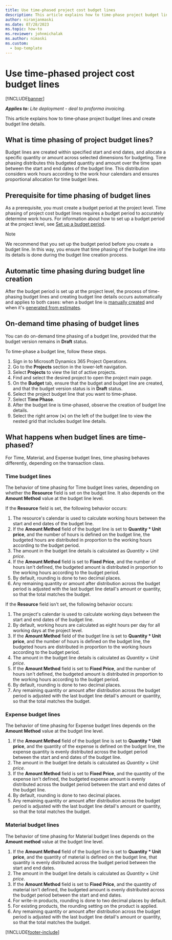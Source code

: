 ```yaml
---
title: Use time-phased project cost budget lines
description: This article explains how to time-phase project budget lines and create budget line details.
author: niranjanmaski
ms.date: 07/28/2023
ms.topic: how-to
ms.reviewer: johnmichalak
ms.author: nimaski
ms.custom: 
  - bap-template
---
```


# Use time-phased project cost budget lines

[!INCLUDE[banner](../../includes/banner.md)]

**_Applies to:_** _Lite deployment - deal to proforma invoicing._

This article explains how to time-phase project budget lines and create budget line details.

## What is time phasing of project budget lines?

Budget lines are created within specified start and end dates, and allocate a specific quantity or amount across selected dimensions for budgeting. Time phasing distributes this budgeted quantity and amount over the time span between the start and end dates of the budget line. This distribution considers work hours according to the work hour calendars and ensures proportional allocation for time budget lines.

## Prerequisite for time phasing of budget lines

As a prerequisite, you must create a budget period at the project level. Time phasing of project cost budget lines requires a budget period to accurately determine work hours. For information about how to set up a budget period at the project level, see [Set up a budget period](budget-period-setup.md).

> [!NOTE]
> We recommend that you set up the budget period before you create a budget line. In this way, you ensure that time phasing of the budget line into its details is done during the budget line creation process.

## Automatic time phasing during budget line creation

After the budget period is set up at the project level, the process of time-phasing budget lines and creating budget line details occurs automatically and applies to both cases: when a budget line is [manually created](create-delete-project-budget.md) and when it's [generated from estimates](create-project-budget-from-estimates.md).

## On-demand time phasing of budget lines

You can do on-demand time phasing of a budget line, provided that the budget version remains in **Draft** status.

To time-phase a budget line, follow these steps.

1. Sign in to Microsoft Dynamics 365 Project Operations.
1. Go to the **Projects** section in the lower-left navigation.
1. Select **Projects** to view the list of active projects.
1. Find and select the desired project to open the project main page.
1. On the **Budget** tab, ensure that the budget and budget line are created, and that the budget version status is in **Draft** status.
1. Select the project budget line that you want to time-phase.
1. Select **Time Phase**.
1. After the budget line is time-phased, observe the creation of budget line details.
1. Select the right arrow (**\>**) on the left of the budget line to view the nested grid that includes budget line details.

## What happens when budget lines are time-phased?

For Time, Material, and Expense budget lines, time phasing behaves differently, depending on the transaction class.

### Time budget lines

The behavior of time phasing for Time budget lines varies, depending on whether the **Resource** field is set on the budget line. It also depends on the **Amount Method** value at the budget line level.

If the **Resource** field is set, the following behavior occurs:

1. The resource's calendar is used to calculate working hours between the start and end dates of the budget line.
1. If the **Amount Method** field of the budget line is set to **Quantity \* Unit price**, and the number of hours is defined on the budget line, the budgeted hours are distributed in proportion to the working hours according to the budget period.
1. The amount in the budget line details is calculated as *Quantity* &times; *Unit price*.
1. If the **Amount Method** field is set to **Fixed Price**, and the number of hours isn't defined, the budgeted amount is distributed in proportion to the working hours according to the budget period.
1. By default, rounding is done to two decimal places.
1. Any remaining quantity or amount after distribution across the budget period is adjusted with the last budget line detail's amount or quantity, so that the total matches the budget.

If the **Resource** field isn't set, the following behavior occurs:

1. The project's calendar is used to calculate working days between the start and end dates of the budget line.
1. By default, working hours are calculated as eight hours per day for all working days at the project level.
1. If the **Amount Method** field of the budget line is set to **Quantity \* Unit price**, and the number of hours is defined on the budget line, the budgeted hours are distributed in proportion to the working hours according to the budget period.
1. The amount in the budget line details is calculated as *Quantity* &times; *Unit price*.
1. If the **Amount Method** field is set to **Fixed Price**, and the number of hours isn't defined, the budgeted amount is distributed in proportion to the working hours according to the budget period.
1. By default, rounding is done to two decimal places.
1. Any remaining quantity or amount after distribution across the budget period is adjusted with the last budget line detail's amount or quantity, so that the total matches the budget.

### Expense budget lines

The behavior of time phasing for Expense budget lines depends on the **Amount Method** value at the budget line level.

1. If the **Amount Method** field of the budget line is set to **Quantity \* Unit price**, and the quantity of the expense is defined on the budget line, the expense quantity is evenly distributed across the budget period between the start and end dates of the budget line.
1. The amount in the budget line details is calculated as *Quantity* &times; *Unit price*.
1. If the **Amount Method** field is set to **Fixed Price**, and the quantity of the expense isn't defined, the budgeted expense amount is evenly distributed across the budget period between the start and end dates of the budget line.
1. By default, rounding is done to two decimal places.
1. Any remaining quantity or amount after distribution across the budget period is adjusted with the last budget line detail's amount or quantity, so that the total matches the budget.

### Material budget lines

The behavior of time phasing for Material budget lines depends on the **Amount method** value at the budget line level.

1. If the **Amount Method** field of the budget line is set to **Quantity \* Unit price**, and the quantity of material is defined on the budget line, that quantity is evenly distributed across the budget period between the start and end dates.
1. The amount in the budget line details is calculated as *Quantity* &times; *Unit price*.
1. If the **Amount Method** field is set to **Fixed Price**, and the quantity of material isn't defined, the budgeted amount is evenly distributed across the budget period between the start and end dates.
1. For write-in products, rounding is done to two decimal places by default.
1. For existing products, the rounding setting on the product is applied.
1. Any remaining quantity or amount after distribution across the budget period is adjusted with the last budget line detail's amount or quantity, so that the total matches the budget.

[!INCLUDE[footer-include](../../includes/footer-banner.md)]
